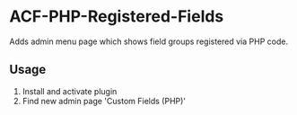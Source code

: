 ACF-PHP-Registered-Fields
===========================

Adds admin menu page which shows field groups registered via PHP code.

## Usage

1. Install and activate plugin
2. Find new admin page 'Custom Fields (PHP)'